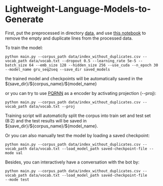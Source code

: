 # Lightweight-Language-Models-to-Generate

First, put the preprocessed in directory [data](./data), and use [this notebook](./data/remove_empty_and_duplicates.ipynb) to remove the empty and duplicate lines from the processed data.

To train the model:

```shell
python main.py --corpus_path data/index_without_duplicates.csv --vocab_path data/vocab.txt --dropout 0.5 --learning_rate 5e-5 --batch_size 64 --emb_size 128 --hidden_size 256 --use_cuda --n_epoch 30 --model_name gru_seq2seq --save_dir saved_models
```

the trained model and checkpoints will be automatically saved in the \${save_dir}/\${corpus_name}/\${model_name}

or you can try to use [PQRNN](https://arxiv.org/pdf/2101.08890.pdf) as a encoder by activating projection (--proj):

```shell
python main.py --corpus_path data/index_without_duplicates.csv --vocab_path data/vocab.txt --proj
```

Training script will automaticlly split the corpus into train set and test set (8:2) and the test results will be saved in \${save_dir}/\${corpus_name}/\${model_name}.

Or you can also manually test the model by loading a saved checkpoint:

```shell
python main.py --corpus_path data/index_without_duplicates.csv --vocab_path data/vocab.txt --load_model_path saved-checkpoint-file --mode val
```

Besides, you can interactively have a conversation with the bot by:

```shell
python main.py --corpus_path data/index_without_duplicates.csv --vocab_path data/vocab.txt --load_model_path saved-checkpoint-file
--mode test
```

